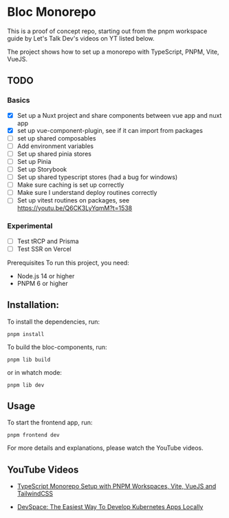 # Bloc Monorepo

This is a proof of concept repo, starting out from the pnpm workspace guide by Let's Talk Dev's videos on YT listed below.

The project shows how to set up a monorepo with TypeScript, PNPM, Vite, VueJS.

## TODO

### Basics

- [x] Set up a Nuxt project and share components between vue app and nuxt app
- [x] set up vue-component-plugin, see if it can import from packages
- [ ] set up shared composables
- [ ] Add environment variables
- [ ] Set up shared pinia stores
- [ ] Set up Pinia
- [ ] Set up Storybook
- [ ] Set up shared typescript stores (had a bug for windows)
- [ ] Make sure caching is set up correctly
- [ ] Make sure I understand deploy routines correctly
- [ ] Set up vitest routines on packages, see https://youtu.be/Q6CK3LyYqmM?t=1538

### Experimental

- [ ] Test tRCP and Prisma
- [ ] Test SSR on Vercel

Prerequisites
To run this project, you need:

- Node.js 14 or higher
- PNPM 6 or higher

## Installation:

To install the dependencies, run:

`pnpm install`

To build the bloc-components, run:

`pnpm lib build`

or in whatch mode:

`pnpm lib dev`

## Usage

To start the frontend app, run:

`pnpm frontend dev`

For more details and explanations, please watch the YouTube videos.

## YouTube Videos

- [TypeScript Monorepo Setup with PNPM Workspaces, Vite, VueJS and TailwindCSS](https://youtu.be/HM03XGVlRXI)

- [DevSpace: The Easiest Way To Develop Kubernetes Apps Locally](https://youtu.be/N_XvAmzXwpA)
